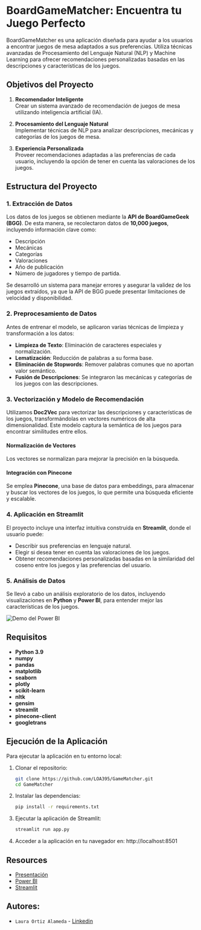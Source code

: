 # BoardGameMatcher: Encuentra tu Juego Perfecto

BoardGameMatcher es una aplicación diseñada para ayudar a los usuarios a encontrar juegos de mesa adaptados a sus preferencias. Utiliza técnicas avanzadas de Procesamiento del Lenguaje Natural (NLP) y Machine Learning para ofrecer recomendaciones personalizadas basadas en las descripciones y características de los juegos.

## Objetivos del Proyecto

1. **Recomendador Inteligente**  
   Crear un sistema avanzado de recomendación de juegos de mesa utilizando inteligencia artificial (IA).

2. **Procesamiento del Lenguaje Natural**  
   Implementar técnicas de NLP para analizar descripciones, mecánicas y categorías de los juegos de mesa.

3. **Experiencia Personalizada**  
   Proveer recomendaciones adaptadas a las preferencias de cada usuario, incluyendo la opción de tener en cuenta las valoraciones de los juegos.

## Estructura del Proyecto

### 1. Extracción de Datos
Los datos de los juegos se obtienen mediante la **API de BoardGameGeek (BGG)**. De esta manera, se recolectaron datos de **10,000 juegos**, incluyendo información clave como:
- Descripción
- Mecánicas
- Categorías
- Valoraciones
- Año de publicación
- Número de jugadores y tiempo de partida.

Se desarrolló un sistema para manejar errores y asegurar la validez de los juegos extraídos, ya que la API de BGG puede presentar limitaciones de velocidad y disponibilidad.

### 2. Preprocesamiento de Datos
Antes de entrenar el modelo, se aplicaron varias técnicas de limpieza y transformación a los datos:
- **Limpieza de Texto**: Eliminación de caracteres especiales y normalización.
- **Lematización**: Reducción de palabras a su forma base.
- **Eliminación de Stopwords**: Remover palabras comunes que no aportan valor semántico.
- **Fusión de Descripciones**: Se integraron las mecánicas y categorías de los juegos con las descripciones.

### 3. Vectorización y Modelo de Recomendación
Utilizamos **Doc2Vec** para vectorizar las descripciones y características de los juegos, transformándolas en vectores numéricos de alta dimensionalidad. Este modelo captura la semántica de los juegos para encontrar similitudes entre ellos.

#### Normalización de Vectores
Los vectores se normalizan para mejorar la precisión en la búsqueda.

#### Integración con Pinecone
Se emplea **Pinecone**, una base de datos para embeddings, para almacenar y buscar los vectores de los juegos, lo que permite una búsqueda eficiente y escalable.

### 4. Aplicación en Streamlit
El proyecto incluye una interfaz intuitiva construida en **Streamlit**, donde el usuario puede:
- Describir sus preferencias en lenguaje natural.
- Elegir si desea tener en cuenta las valoraciones de los juegos.
- Obtener recomendaciones personalizadas basadas en la similaridad del coseno entre los juegos y las preferencias del usuario.

### 5. Análisis de Datos
Se llevó a cabo un análisis exploratorio de los datos, incluyendo visualizaciones en **Python** y **Power BI**, para entender mejor las características de los juegos.

![Demo del Power BI](https://s2.ezgif.com/tmp/ezgif-2-9987c947f5.gif)


## Requisitos

- **Python 3.9**
- **numpy**
- **pandas**
- **matplotlib**
- **seaborn**
- **plotly**
- **scikit-learn**
- **nltk**
- **gensim**
- **streamlit**
- **pinecone-client**
- **googletrans**

## Ejecución de la Aplicación

Para ejecutar la aplicación en tu entorno local:

1. Clonar el repositorio:
   ```bash
   git clone https://github.com/LOA395/GameMatcher.git
   cd GameMatcher
2. Instalar las dependencias:
    ```bash
    pip install -r requirements.txt
4. Ejecutar la aplicación de Streamlit:
   ```bash
   streamlit run app.py
6. Acceder a la aplicación en tu navegador en: http://localhost:8501

## Resources

- [Presentación]()
- [Power BI](https://drive.google.com/file/d/1KZK5Wnq67g3Et1P-4A0IImltThUeYFax/view?usp=sharing)
- [Streamlit](https://boardgamematcher.streamlit.app/)

## Autores:
  - `Laura Ortiz Alameda` - [Linkedin](https://www.linkedin.com/in/laura-ortiz-alameda/)
